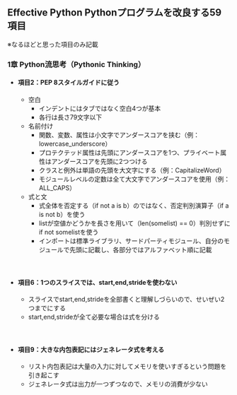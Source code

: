 ## Effective Python Pythonプログラムを改良する59項目
※なるほどと思った項目のみ記載

### 1章 Python流思考（Pythonic Thinking）
* #### 項目2：PEP 8スタイルガイドに従う
    * 空白
        * インデントにはタブではなく空白4つが基本
        * 各行は長さ79文字以下
    * 名前付け
        * 関数、変数、属性は小文字でアンダースコアを挟む（例：lowercase_underscore）
        * プロテクテッド属性は先頭にアンダースコアを1つ、プライベート属性はアンダースコアを先頭に2つつける
        * クラスと例外は単語の先頭を大文字にする（例：CapitalizeWord）
        * モジュールレベルの定数は全て大文字でアンダースコアを使用（例：ALL_CAPS）
    * 式と文
        * 式全体を否定する（if not a is b）のではなく、否定判別演算子（if a is not b）を使う
        * listが空値かどうかを長さを用いて（len(somelist) == 0）判別せずにif not somelistを使う
        * インポートは標準ライブラリ、サードパーティモジュール、自分のモジュールで先頭に記載し、各部分ではアルファベット順に記載
        <br />
        <br />
        
* #### 項目6：1つのスライスでは、start,end,strideを使わない
    * スライスでstart,end,strideを全部書くと理解しづらいので、せいぜい2つまでにする
    * start,end,strideが全て必要な場合は式を分ける
    <br />
    <br />

* #### 項目9：大きな内包表記にはジェネレータ式を考える
    * リスト内包表記は大量の入力に対してメモリを使いすぎるという問題を引き起こす
    * ジェネレータ式は出力が一つずつなので、メモリの消費が少ない
    <br />
    <br />

